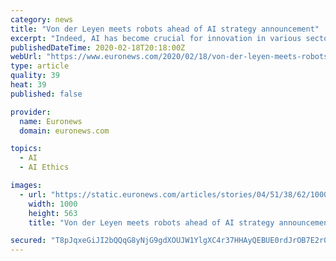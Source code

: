 ```yaml
---
category: news
title: "Von der Leyen meets robots ahead of AI strategy announcement"
excerpt: "Indeed, AI has become crucial for innovation in various sectors, from healthcare to transport. But it also presents risks for individual privacy. The EU wants to be the first place in the world to regulate this sector to ensure that ethics, transparency, safety, and liability are respected. These new EU rules will have consequences for big tech ..."
publishedDateTime: 2020-02-18T20:18:00Z
webUrl: "https://www.euronews.com/2020/02/18/von-der-leyen-meets-robots-ahead-of-ai-strategy-announcement"
type: article
quality: 39
heat: 39
published: false

provider:
  name: Euronews
  domain: euronews.com

topics:
  - AI
  - AI Ethics

images:
  - url: "https://static.euronews.com/articles/stories/04/51/38/62/1000x563_cmsv2_bf0c9182-7843-58bb-89a1-e700fa552699-4513862.jpg"
    width: 1000
    height: 563
    title: "Von der Leyen meets robots ahead of AI strategy announcement"

secured: "T8pJqxeGiJI2bQQqG8yNjG9gdXOUJW1YlgXC4r37HHAyQEBUE0rdJrOB7E2r0qbtEfQhZpKpUDWlasAnFaPQQKIVwZ05Ak/+jCMF/Q4Mift8ECdPmpHaULjSz6NjcRUVk2TeTuvz4CBDvoHv4H8SqfM2Uvvn8XiXcD9ZIZ3ANaKnnwmNakrspeMV3tGnUbhTCGUr1IDqaEybVGAZEpX/gRiGlRT3M8ONmvqQo4enOoBDG/OkGne7Fz9cbWvCkfQvuNUng6+9NUpERx4mqs/Q0MlnKmpyq6qcRZthWmx2ylKwGexQ8RU9jC45louxr0lp;+jONx0f/DWGShT+q5Tglmg=="
---
```


